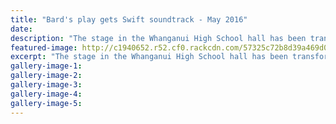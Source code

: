 ```yaml
---
title: "Bard's play gets Swift soundtrack - May 2016"
date: 
description: "The stage in the Whanganui High School hall has been transformed into an Athenian forest for the opening night of a A Midsummer Night's Dream tonight, Wanganui Chronicle article on 11/5/16..."
featured-image: http://c1940652.r52.cf0.rackcdn.com/57325c72b8d39a469d0006b7/Jnr-Prod.A-Midsummer-Nights-Dream-May-2016.jpg
excerpt: "The stage in the Whanganui High School hall has been transformed into an Athenian forest for the opening night of a A Midsummer Night's Dream tonight."
gallery-image-1: 
gallery-image-2: 
gallery-image-3: 
gallery-image-4: 
gallery-image-5: 
---
```

